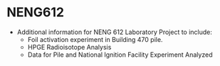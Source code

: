 # NENG612
- Additional information for NENG 612 Laboratory Project to include: 
  - Foil activation experiment in Building 470 pile.
  - HPGE Radioisotope Analysis 
  - Data for Pile and National Ignition Facility Experiment Analyzed 
